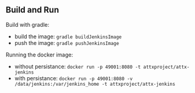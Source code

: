 ## Build and Run

Build with gradle:
* build the image: `gradle buildJenkinsImage`
* push the image: `gradle pushJenkinsImage`

Running the docker image:
* without persistance: `docker run -p 49001:8080 -t attxproject/attx-jenkins`
* with persistance: `docker run -p 49001:8080 -v /data/jenkins:/var/jenkins_home -t attxproject/attx-jenkins`
